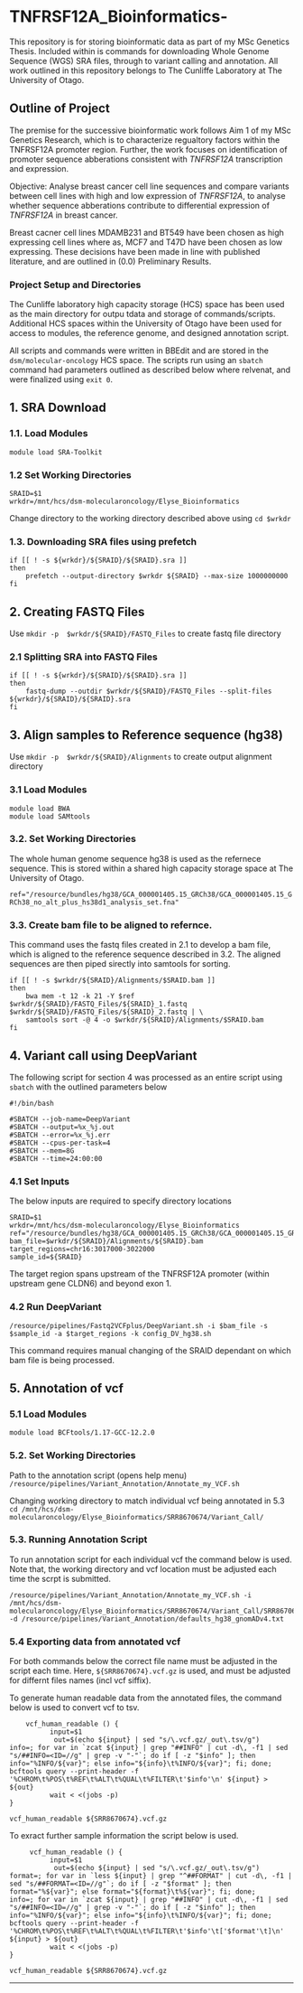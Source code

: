 # TNFRSF12A_Bioinformatics-
This repository is for storing bioinformatic data as part of my MSc Genetics Thesis. Included within is commands for downloading Whole Genome Sequence (WGS) SRA files, through to variant calling and annotation.
All work outlined in this repository belongs to The Cunliffe Laboratory at The University of Otago. 

## Outline of Project
The premise for the successive bioinformatic work follows Aim 1 of my MSc Genetics Research, which is to characterize regualtory factors within the TNFRSF12A promoter region. Further, the work focuses on identification of promoter sequence abberations consistent with _TNFRSF12A_ transcription and expression. 

Objective: Analyse breast cancer cell line sequences and compare variants between cell lines with high and low expression of _TNFRSF12A_, to analyse whether sequence abberations contribute to differential expression of _TNFRSF12A_ in breast cancer. 

Breast cacner cell lines MDAMB231 and BT549 have been chosen as high expressing cell lines where as, MCF7 and T47D have been chosen as low expressing. These decisions have been made in line with published literature, and are outlined in (0.0) Preliminary Results.

### Project Setup and Directories
The Cunliffe laboratory high capacity storage (HCS) space has been used as the main directory  for outpu tdata and storage of commands/scripts. Additional HCS spaces within the University of Otago have been used for access to modules, the reference genome, and designed annotation script. 

All scripts and commands were written in BBEdit and are stored in the `dsm/molecular-oncology` HCS space. The scripts run using an `sbatch` command had parameters outlined as described below where relvenat, and were finalized using `exit 0`. 

## 1. SRA Download

### 1.1. Load Modules
`module load SRA-Toolkit`

### 1.2 Set Working Directories 
```
SRAID=$1                                        
wrkdr=/mnt/hcs/dsm-molecularoncology/Elyse_Bioinformatics
```
Change directory to the working directory described above using `cd $wrkdr`

### 1.3. Downloading SRA files using prefetch
```
if [[ ! -s ${wrkdr}/${SRAID}/${SRAID}.sra ]]
then
	prefetch --output-directory $wrkdr ${SRAID}	--max-size 1000000000
fi
```

## 2. Creating FASTQ Files

Use `mkdir -p  $wrkdr/${SRAID}/FASTQ_Files` to create fastq file directory 

### 2.1 Splitting SRA into FASTQ Files 

```
if [[ ! -s ${wrkdr}/${SRAID}/${SRAID}.sra ]]
then 
	fastq-dump --outdir $wrkdr/${SRAID}/FASTQ_Files --split-files ${wrkdr}/${SRAID}/${SRAID}.sra
fi
```
## 3. Align samples to Reference sequence (hg38)

Use `mkdir -p  $wrkdr/${SRAID}/Alignments` to create output alignment directory 

### 3.1 Load Modules
```
module load BWA
module load SAMtools
```

### 3.2. Set Working Directories
The whole human genome sequence hg38 is used as the refernece sequence. This is stored within a shared high capacity storage space at The University of Otago.

`ref="/resource/bundles/hg38/GCA_000001405.15_GRCh38/GCA_000001405.15_GRCh38_no_alt_plus_hs38d1_analysis_set.fna"`

### 3.3. Create bam file to be aligned to refernce.

This command uses the fastq files created in 2.1 to develop a bam file, which is aligned to the reference sequence described in 3.2. The aligned sequences are then piped sirectly into samtools for sorting. 
```
if [[ ! -s $wrkdr/${SRAID}/Alignments/$SRAID.bam ]]
then
	bwa mem -t 12 -k 21 -Y $ref $wrkdr/${SRAID}/FASTQ_Files/${SRAID}_1.fastq $wrkdr/${SRAID}/FASTQ_Files/${SRAID}_2.fastq | \
	samtools sort -@ 4 -o $wrkdr/${SRAID}/Alignments/$SRAID.bam 
fi
```

## 4. Variant call using DeepVariant
The following script for section 4 was processed as an entire script using `sbatch` with the outlined parameters below
```
#!/bin/bash

#SBATCH --job-name=DeepVariant
#SBATCH --output=%x_%j.out
#SBATCH --error=%x_%j.err
#SBATCH --cpus-per-task=4
#SBATCH --mem=8G
#SBATCH --time=24:00:00
```

### 4.1 Set Inputs
The below inputs are required to specify directory locations 
```
SRAID=$1
wrkdr=/mnt/hcs/dsm-molecularoncology/Elyse_Bioinformatics
ref="/resource/bundles/hg38/GCA_000001405.15_GRCh38/GCA_000001405.15_GRCh38_no_alt_plus_hs38d1_analysis_set.fna"
bam_file=$wrkdr/${SRAID}/Alignments/${SRAID}.bam
target_regions=chr16:3017000-3022000
sample_id=${SRAID}
```

The target region spans upstream of the TNFRSF12A promoter (within upstream gene CLDN6) and beyond exon 1.


### 4.2 Run DeepVariant 
```
/resource/pipelines/Fastq2VCFplus/DeepVariant.sh -i $bam_file -s $sample_id -a $target_regions -k config_DV_hg38.sh
```
This command requires manual changing of the SRAID dependant on which bam file is being processed. 

## 5. Annotation of vcf

### 5.1 Load Modules 
```
module load BCFtools/1.17-GCC-12.2.0
```

### 5.2. Set Working Directories 

Path to the annotation script (opens help menu)
`/resource/pipelines/Variant_Annotation/Annotate_my_VCF.sh`

Changing working directory to match individual vcf being annotated in 5.3
`cd /mnt/hcs/dsm-molecularoncology/Elyse_Bioinformatics/SRR8670674/Variant_Call/`

### 5.3. Running Annotation Script 

To run annotation script for each individual vcf the command below is used. Note that, the working directory and vcf location must be adjusted each time the scrpt is submitted. 
```
/resource/pipelines/Variant_Annotation/Annotate_my_VCF.sh -i /mnt/hcs/dsm-molecularoncology/Elyse_Bioinformatics/SRR8670674/Variant_Call/SRR8670674.vcf.gz -d /resource/pipelines/Variant_Annotation/defaults_hg38_gnomADv4.txt
```

### 5.4 Exporting data from annotated vcf 

For both commands below the correct file name must be adjusted in the script each time. Here, `${SRR8670674}.vcf.gz` is used, and must be adjusted for differnt files names (incl vcf siffix).  

To generate human readable data from the annotated files, the command below is used to convert vcf to tsv. 
```
    vcf_human_readable () {
          input=$1
           out=$(echo ${input} | sed "s/\.vcf.gz/_out\.tsv/g")
info=; for var in `zcat ${input} | grep "##INFO" | cut -d\, -f1 | sed "s/##INFO=<ID=//g" | grep -v "-"`; do if [ -z "$info" ]; then info="%INFO/${var}"; else info="${info}\t%INFO/${var}"; fi; done;
bcftools query --print-header -f '%CHROM\t%POS\t%REF\t%ALT\t%QUAL\t%FILTER\t'$info'\n' ${input} > ${out}
          wait < <(jobs -p)
}
 
vcf_human_readable ${SRR8670674}.vcf.gz
```

To exract further sample information the script below is used.
```
     vcf_human_readable () {
          input=$1
           out=$(echo ${input} | sed "s/\.vcf.gz/_out\.tsv/g")
format=; for var in `less ${input} | grep "^##FORMAT" | cut -d\, -f1 | sed "s/##FORMAT=<ID=//g"`; do if [ -z "$format" ]; then format="%${var}"; else format="${format}\t%${var}"; fi; done;
info=; for var in `zcat ${input} | grep "##INFO" | cut -d\, -f1 | sed "s/##INFO=<ID=//g" | grep -v "-"`; do if [ -z "$info" ]; then info="%INFO/${var}"; else info="${info}\t%INFO/${var}"; fi; done;
bcftools query --print-header -f '%CHROM\t%POS\t%REF\t%ALT\t%QUAL\t%FILTER\t'$info'\t['$format'\t]\n' ${input} > ${out}  
          wait < <(jobs -p)
}
 
vcf_human_readable ${SRR8670674}.vcf.gz
```
------------------------------------------------------------------------------------------------------------------









